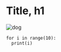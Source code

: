 # Title, h1

![dog](https://hips.hearstapps.com/hmg-prod/images/dog-puppy-on-garden-royalty-free-image-1586966191.jpg?crop=1xw:0.74975xh;center,top&resize=1200:*)

```
for i in range(10):
  print(i)
```
